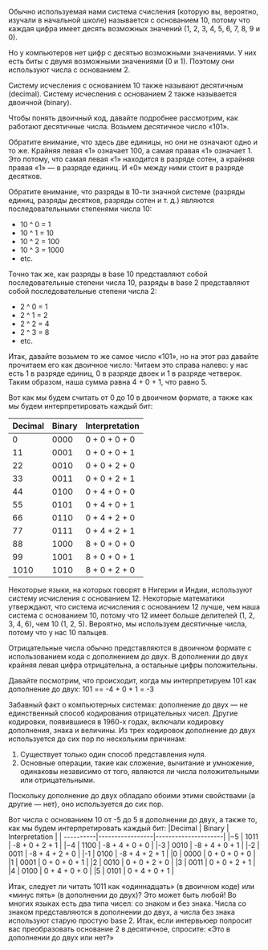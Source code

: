 Обычно используемая нами система счисления (которую вы, вероятно, изучали в начальной школе) называется с основанием 10, 
потому что каждая цифра имеет десять возможных значений (1, 2, 3, 4, 5, 6, 7, 8, 9 и 0).

Но у компьютеров нет цифр с десятью возможными значениями. У них есть биты с двумя возможными значениями (0 и 1). 
Поэтому они используют числа с основанием 2.

Систему исчесления с основанием 10 также называют десятичным (decimal). 
Систему исчесления с основанием 2 также называется двоичной (binary).

Чтобы понять двоичный код, давайте подробнее рассмотрим, как работают десятичные числа. Возьмем десятичное число «101».

Обратите внимание, что здесь две единицы, но они не означают одно и то же. 
Крайняя левая «1» означает 100, а самая правая «1» означает 1. 
Это потому, что самая левая «1» находится в разряде сотен, а крайняя правая «1» — в разряде единиц. 
И «0» между ними стоит в разряде десятков.

Обратите внимание, что разряды в 10-ти значной системе (разряды единиц, разряды десятков, разряды сотен и т. д.) 
являются последовательными степенями числа 10:
* 10 ^ 0 = 1
* 10 ^ 1 = 10
* 10 ^ 2 = 100
* 10 ^ 3 = 1000
* etc.

Точно так же, как разряды в base 10 представляют собой последовательные степени числа 10, 
разряды в base 2 представляют собой последовательные степени числа 2:
* 2 ^ 0 = 1
* 2 ^ 1 = 2
* 2 ^ 2 = 4
* 2 ^ 3 = 8
* etc.

Итак, давайте возьмем то же самое число «101», но на этот раз давайте прочитаем его как двоичное число:
Читаем это справа налево: у нас есть 1 в разряде единиц, 0 в разряде двоек и 1 в разряде четверок. 
Таким образом, наша сумма равна 4 + 0 + 1, что равно 5.

Вот как мы будем считать от 0 до 10 в двоичном формате, а также как мы будем интерпретировать каждый бит:

| Decimal | Binary | Interpretation |
|---------|--------|----------------|
| 0	      | 0000	  | 0 + 0 + 0 + 0  |
| 11	     | 0001	  | 0 + 0 + 0 + 1  |
| 22	     | 0010	  | 0 + 0 + 2 + 0  |
| 33	     | 0011	  | 0 + 0 + 2 + 1  |
| 44	     | 0100	  | 0 + 4 + 0 + 0  |
| 55	     | 0101	  | 0 + 4 + 0 + 1  |
| 66	     | 0110	  | 0 + 4 + 2 + 0  |
| 77	     | 0111	  | 0 + 4 + 2 + 1  |
| 88	     | 1000	  | 8 + 0 + 0 + 0  |
| 99	     | 1001	  | 8 + 0 + 0 + 1  |
| 1010	   | 1010	  | 8 + 0 + 2 + 0  |

Некоторые языки, на которых говорят в Нигерии и Индии, используют систему исчисления c основанием 12.
Некоторые математики утверждают, что система исчисления с основанием 12 лучше, чем наша система с основанием 10, 
потому что 12 имеет больше делителей (1, 2, 3, 4, 6), чем 10 (1, 2, 5). Вероятно, мы используем десятичные числа, 
потому что у нас 10 пальцев.

Отрицательные числа обычно представляются в двоичном формате с использованием кода с дополнением до двух. 
В дополнении до двух крайняя левая цифра отрицательна, а остальные цифры положительны.

Давайте посмотрим, что происходит, когда мы интерпретируем 101 как дополнение до двух:
101 == -4 + 0 + 1 = -3

Забавный факт о компьютерных системах: дополнение до двух — не единственный способ кодирования отрицательных чисел. 
Другие кодировки, появившиеся в 1960-х годах, включали кодировку дополнения, знака и величины.
Из трех кодировок дополнение до двух используется до сих пор по нескольким причинам:
1. Существует только один способ представления нуля.
2. Основные операции, такие как сложение, вычитание и умножение, одинаковы независимо от того, являются ли числа положительными или отрицательными.

Поскольку дополнение до двух обладало обоими этими свойствами (а другие — нет), оно используется до сих пор.

Вот числа с основанием 10 от -5 до 5 в дополнении до двух, а также то, как мы будем интерпретировать каждый бит:
|Decimal    |    Binary       |    Interpretation   |
| ----------|-----------------|---------------------|
|−5	        |      1011	      |    -8 + 0 + 2 + 1   |
|−4	        |      1100	      |    -8 + 4 + 0 + 0   |
|-3	        |      0010	      |    -8 + 4 + 0 + 1   |
|-2	        |      0011	      |    -8 + 4 + 2 + 0   |
|-1	        |      0100	      |    -8 + 4 + 2 + 1   |
|0          |      0000	      |    0 + 0 + 0 + 0    |
|1	        |      0001	      |    0 + 0 + 0 + 1    |
|2	        |      0010	      |    0 + 0 + 2 + 0    |
|3	        |      0011	      |    0 + 0 + 2 + 1    |
|4	        |      0100	      |    0 + 4 + 0 + 0    |
|5    	    |      0101	      |    0 + 4 + 0 + 1    |

Итак, следует ли читать 1011 как «одиннадцать» (в двоичном коде) или «минус пять» (в дополнении до двух)? 
Это может быть любой! Во многих языках есть два типа чисел: со знаком и без знака. Числа со знаком представляются в дополнении до двух, 
а числа без знака используют старую простую base 2. Итак, если интервьюер попросит вас преобразовать основание 2 в десятичное, 
спросите: «Это в дополнении до двух или нет?»
